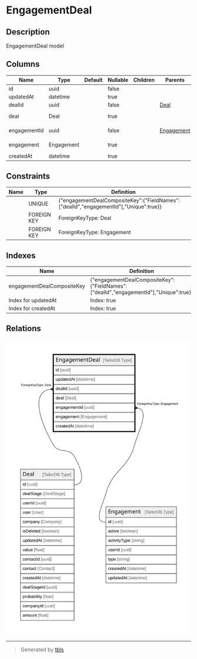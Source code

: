 # EngagementDeal

## Description

EngagementDeal model

## Columns

| Name | Type | Default | Nullable | Children | Parents | Comment |
| ---- | ---- | ------- | -------- | -------- | ------- | ------- |
| id | uuid |  | false |  |  |  |
| updatedAt | datetime |  | true |  |  | updatedAt |
| dealId | uuid |  | false |  | [Deal](Deal.md) | Deal ID |
| deal | Deal |  | true |  |  | Link to the Deal |
| engagementId | uuid |  | false |  | [Engagement](Engagement.md) | Engagement ID |
| engagement | Engagement |  | true |  |  | Link to the Engagement |
| createdAt | datetime |  | true |  |  | createdAt |

## Constraints

| Name | Type | Definition |
| ---- | ---- | ---------- |
|  | UNIQUE | {"engagementDealCompositeKey":{"FieldNames":["dealId","engagementId"],"Unique":true}} |
|  | FOREIGN KEY | ForeignKeyType: Deal |
|  | FOREIGN KEY | ForeignKeyType: Engagement |

## Indexes

| Name | Definition |
| ---- | ---------- |
| engagementDealCompositeKey | {"engagementDealCompositeKey":{"FieldNames":["dealId","engagementId"],"Unique":true}} |
| Index for updatedAt | Index: true |
| Index for createdAt | Index: true |

## Relations

![er](EngagementDeal.svg)

---

> Generated by [tbls](https://github.com/k1LoW/tbls)

